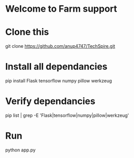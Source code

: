 # Welcome to Farm support

# Clone this
git clone https://github.com/anup4747/TechSpire.git

# Install all dependancies
pip install Flask tensorflow numpy pillow werkzeug

# Verify dependancies 
pip list | grep -E 'Flask|tensorflow|numpy|pillow|werkzeug'

# Run 
python app.py
